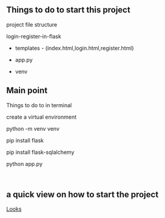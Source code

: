 ## Things to do to start this project 

project file structure

login-register-in-flask

  - templates - (index.html,login.html,register.html)

  - app.py

  - venv


## Main point 

Things to do to in terminal 

create a virtual environment

python -m venv venv

pip install flask 

pip install flask-sqlalchemy

python app.py 

<br>


## a quick view on how to start the project 

[Looks](https://github.com/vectorsigmaissomewhere/Flask-Projects/blob/main/Login-register-in-flask/project-result/thingstoremember.PNG)





